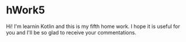 # hWork5
Hi! 
I'm learnin Kotlin and this is my fifth home work.
I hope it is useful for you and I'll be so glad to receive your commentations.
